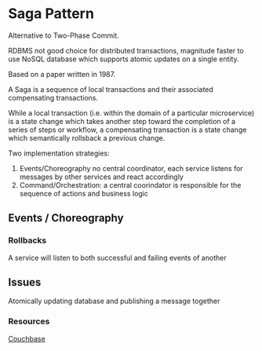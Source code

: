 # Saga Pattern

Alternative to Two-Phase Commit.

RDBMS not good choice for distributed transactions, magnitude faster to use NoSQL database which supports atomic updates on a single entity.

Based on a paper written in 1987.

A Saga is a sequence of local transactions and their associated compensating transactions.

While a local transaction (i.e. within the domain of a particular microservice) is a state change which takes another step toward the completion of a series of steps or workflow, a compensating transaction is a state change which semantically rollsback a previous change.

Two implementation strategies:
1. Events/Choreography no central coordinator, each service listens for messages by other services and react accordingly
2. Command/Orchestration: a central coorindator is responsible for the sequence of actions and business logic

## Events / Choreography

### Rollbacks

A service will listen to both successful and failing events of another

## Issues

Atomically updating database and publishing a message together

### Resources
[Couchbase](https://blog.couchbase.com/saga-pattern-implement-business-transactions-using-microservices-part/)